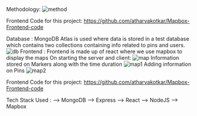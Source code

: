 Methodology: ![method](https://github.com/atharvakotkar/Global-Location-Rating-and-Review-Platform-with-Dynamic-Mapping/assets/70961929/30753c0c-573a-40e9-9b55-0244ae071797)

Frontend Code for this project: https://github.com/atharvakotkar/Mapbox-Frontend-code

Database : MongoDB Atlas is used where data is stored in a test database which contains two collections containing info related to pins and users.
![db](https://github.com/atharvakotkar/Global-Location-Rating-and-Review-Platform-with-Dynamic-Mapping/assets/70961929/dcfe8417-e89a-4037-9aa3-29ec66fe56e2)
Frontend : Frontend is made up of react where we use mapbox to display the maps On starting the server and client:
![map](https://github.com/atharvakotkar/Global-Location-Rating-and-Review-Platform-with-Dynamic-Mapping/assets/70961929/0b07b71f-c091-47d5-968a-ad4e04a799d2)
Information stored on Markers along with the time duration
![map1](https://github.com/atharvakotkar/Global-Location-Rating-and-Review-Platform-with-Dynamic-Mapping/assets/70961929/3ef60b92-41a2-44b9-bc8c-a0f1e839f828)
Adding information on Pins
![map2](https://github.com/atharvakotkar/Global-Location-Rating-and-Review-Platform-with-Dynamic-Mapping/assets/70961929/8a8b3ef5-e216-4926-a75d-d082189c5aae)

Frontend Code for this project: https://github.com/atharvakotkar/Mapbox-Frontend-code

Tech Stack Used :
--> MongoDB
--> Express
--> React
--> NodeJS
--> Mapbox








